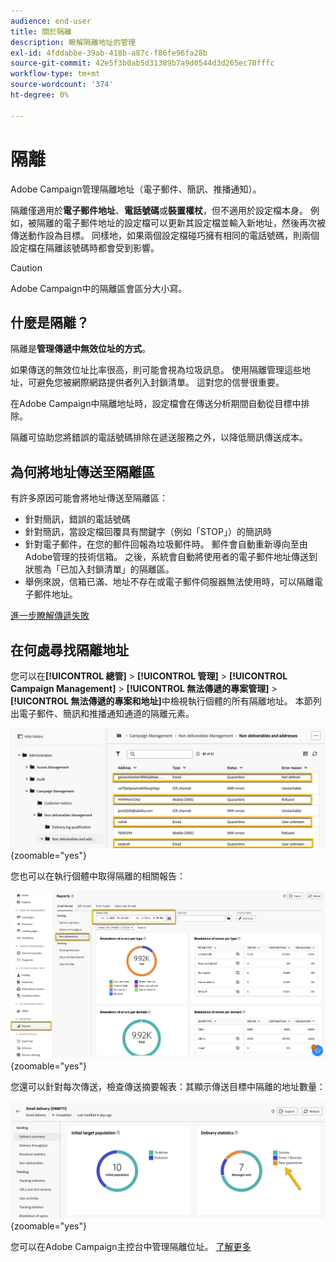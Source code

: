 ```yaml
---
audience: end-user
title: 關於隔離
description: 瞭解隔離地址的管理
exl-id: 4fddabbe-39ab-418b-a87c-f86fe96fa28b
source-git-commit: 42e5f3b0ab5d31389b7a9d0544d3d265ec70fffc
workflow-type: tm+mt
source-wordcount: '374'
ht-degree: 0%

---
```


# 隔離

Adobe Campaign管理隔離地址（電子郵件、簡訊、推播通知）。

隔離僅適用於&#x200B;**電子郵件地址**、**電話號碼**&#x200B;或&#x200B;**裝置權杖**，但不適用於設定檔本身。 例如，被隔離的電子郵件地址的設定檔可以更新其設定檔並輸入新地址，然後再次被傳送動作設為目標。 同樣地，如果兩個設定檔碰巧擁有相同的電話號碼，則兩個設定檔在隔離該號碼時都會受到影響。


>[!CAUTION]
>
>Adobe Campaign中的隔離區會區分大小寫。

## 什麼是隔離？

隔離是&#x200B;**管理傳遞中無效位址的方式**。

如果傳送的無效位址比率很高，則可能會視為垃圾訊息。 使用隔離管理這些地址，可避免您被網際網路提供者列入封鎖清單。 這對您的信譽很重要。

在Adobe Campaign中隔離地址時，設定檔會在傳送分析期間自動從目標中排除。

隔離可協助您將錯誤的電話號碼排除在遞送服務之外，以降低簡訊傳送成本。

## 為何將地址傳送至隔離區

有許多原因可能會將地址傳送至隔離區：

- 針對簡訊，錯誤的電話號碼
- 針對簡訊，當設定檔回覆具有關鍵字（例如「STOP」）的簡訊時
- 針對電子郵件，在您的郵件回報為垃圾郵件時。 郵件會自動重新導向至由Adobe管理的技術信箱。 之後，系統會自動將使用者的電子郵件地址傳送到狀態為「已加入封鎖清單」的隔離區。
- 舉例來說，信箱已滿、地址不存在或電子郵件伺服器無法使用時，可以隔離電子郵件地址。

[進一步瞭解傳遞失敗](https://experienceleague.adobe.com/en/docs/campaign-classic/using/sending-messages/monitoring-deliveries/understanding-delivery-failures)

## 在何處尋找隔離地址

您可以在&#x200B;**[!UICONTROL 總管]** > **[!UICONTROL 管理]** > **[!UICONTROL Campaign Management]** > **[!UICONTROL 無法傳遞的專案管理]** > **[!UICONTROL 無法傳遞的專案和地址]**&#x200B;中檢視執行個體的所有隔離地址。 本節列出電子郵件、簡訊和推播通知通道的隔離元素。

![](assets/quarantine_location.png){zoomable="yes"}

您也可以在執行個體中取得隔離的相關報告：

![](assets/quarantine_reports.png){zoomable="yes"}

您還可以針對每次傳送，檢查傳送摘要報表：其顯示傳送目標中隔離的地址數量：

![](assets/quarantine_delivery.png){zoomable="yes"}

您可以在Adobe Campaign主控台中管理隔離位址。 [了解更多](https://experienceleague.adobe.com/en/docs/campaign/campaign-v8/send/failures/quarantines#access-quarantined-addresses)
